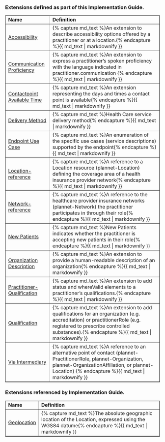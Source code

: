 

<div xmlns="http://www.w3.org/1999/xhtml" xmlns:xsi="http://www.w3.org/2001/XMLSchema-instance" xsi:schemaLocation="http://hl7.org/fhir ../../input-cache/schemas-r5/fhir-single.xsd">

<h3>Extensions defined as part of this Implementation Guide.  </h3>

<table border="1" class="extensions local">
  <thead>
    <tr>
      <td>
        <b>Name</b>
      </td>
      <td>
        <b>Definition</b>
      </td>
    </tr>
  </thead>
  <tbody>
         <tr>
          <td><a href="StructureDefinition-accessibility.html">Accessibility</a></td>
          <td>{% capture md_text %}An extension to describe accessibility options offered by a practitioner or at a location.{% endcapture %}{{ md_text | markdownify }}</td>
        </tr>
          <tr>
           <td><a href="StructureDefinition-communication-proficiency.html">Communication Proficiency</a></td>
          <td>{% capture md_text %}An extension to express a practitioner’s spoken proficiency with the language indicated in practitioner.communication {% endcapture %}{{ md_text | markdownify }}</td>
        </tr> 
          <tr>
           <td><a href="StructureDefinition-contactpoint-availabletime.html">Contactpoint Available Time</a></td>
          <td>{% capture md_text %}An extension representing the days and times a contact point is available{% endcapture %}{{ md_text | markdownify }}</td>
        </tr>
          <tr>
          <td><a href="StructureDefinition-delivery-method.html">Delivery Method</a></td>
          <td>{% capture md_text %}Health Care service delivery method{% endcapture %}{{ md_text | markdownify }}</td>
        </tr>
     <tr>
          <td><a href="StructureDefinition-endpoint-usecase.html">Endpoint Use Case</a></td>
          <td>{% capture md_text %}An enumeration of the specific use cases (service descriptions) supported by the endpoint{% endcapture %}{{ md_text | markdownify }}</td>
        </tr>
        <tr>
          <td><a href="StructureDefinition-location-reference.html">Location-reference</a></td>
          <td>{% capture md_text %}A reference to  a Location resource (plannet-Location) defining the coverage area of a health insurance provider network{% endcapture %}{{ md_text | markdownify }}</td>
        </tr>
        <tr>
          <td><a href="StructureDefinition-network-reference.html">Network-reference</a></td>
          <td>{% capture md_text %}A reference to the healthcare provider insurance networks (plannet-Network) the practitioner participates in through their role{% endcapture %}{{ md_text | markdownify }}</td>
        </tr>
           <tr>
          <td><a href="StructureDefinition-newpatients.html">New Patients</a></td>
          <td>{% capture md_text %}New Patients indicates whether the practitioner is accepting new patients in their role{% endcapture %}{{ md_text | markdownify }}</td>
        </tr>
             <tr>
          <td><a href="StructureDefinition-org-description.html">Organization Description</a></td>
          <td>{% capture md_text %}An extension to provide a human-readable description of an organization{% endcapture %}{{ md_text | markdownify }}</td>
        </tr>
         <tr>
          <td><a href="StructureDefinition-practitioner-qualification.html">Practitioner-Qualification</a></td>
          <td>{% capture md_text %}An extension to add status and whereValid elements to a practitioner’s qualifications.{% endcapture %}{{ md_text | markdownify }}</td>
        </tr>
      <tr>
          <td><a href="StructureDefinition-qualification.html">Qualification</a></td>
          <td>{% capture md_text %}An extension to add qualifications for an organization (e.g. accreditation) or practitionerRole (e.g. registered to prescribe controlled substances).{% endcapture %}{{ md_text | markdownify }}</td>
        </tr>
        <tr>
          <td><a href="StructureDefinition-via-intermediary.html">Via Intermediary</a></td>
          <td>{% capture md_text %}A reference to an alternative point of contact (plannet-PractitionerRole, plannet-Organization, plannet-OrganizationAffiliation, or plannet-Location) {% endcapture %}{{ md_text | markdownify }}</td>
        </tr>
  </tbody>
</table>
<h3>Extensions referenced by Implementation Guide.  </h3>

<table border="1" class="extensions remote">
  <thead>
    <tr>
      <td>
        <b>Name</b>
      </td>
      <td>
        <b>Definition</b>
      </td>
    </tr>
  </thead>
  <tbody>
          <tr>
          <td><a href="http://hl7.org/fhir/R4/extension-geolocation.html">Geolocation</a></td>
          <td>{% capture md_text %}The absolute geographic location of the Location, expressed using the WGS84 datume{% endcapture %}{{ md_text | markdownify }}</td>
          </tr> 
  </tbody>
</table>
</div>